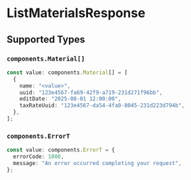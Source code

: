 # ListMaterialsResponse


## Supported Types

### `components.Material[]`

```typescript
const value: components.Material[] = [
  {
    name: "<value>",
    uuid: "123e4567-fa69-42f9-a719-231d271f96bb",
    editDate: "2025-08-01 12:00:00",
    taxRateUuid: "123e4567-da54-4fa0-8045-231d223d794b",
  },
];
```

### `components.ErrorT`

```typescript
const value: components.ErrorT = {
  errorCode: 1000,
  message: "An error occurred completing your request",
};
```

